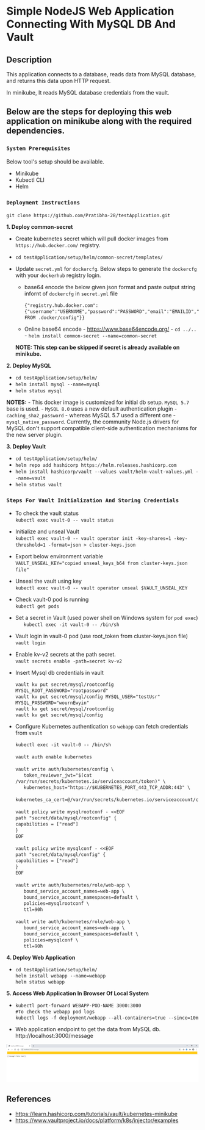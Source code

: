 # Simple NodeJS Web Application Connecting With MySQL DB And Vault

## Description

This application connects to a database, reads data from MySQL database, and returns this data upon HTTP request.

In minikube, It reads MySQL database credentials from the vault. 

## Below are the steps for deploying this web application on minikube along with the required dependencies.


### `System Prerequisites`
Below tool's setup should be available.
- Minikube
- Kubectl CLI
- Helm

### `Deployment Instructions`

```
git clone https://github.com/Pratibha-28/testApplication.git
```

**1. Deploy common-secret**
   - Create kubernetes secret which will pull docker images from `https://hub.docker.com/` registry.
   - ``` cd testApplication/setup/helm/common-secret/templates/ ```
   - Update `secret.yml` for `dockercfg`. Below steps to generate the `dockercfg` with your `dockerhub` registry login.
      - base64 encode the below given json format and paste output string infornt of `dockercfg` in `secret.yml` file
        ```
        {"registry.hub.docker.com":{"username":"USERNAME","password":"PASSWORD","email":"EMAILID","auth":"auth FROM .docker/config"}}
        ```
      - Online base64 encode - https://www.base64encode.org/
    - ``` cd ../.. ```
    - ``` helm install common-secret --name=common-secret ```

     **NOTE: This step can be skipped if secret is already available on minikube.**
    
**2. Deploy MySQL** 
  
   - ``` cd testApplication/setup/helm/ ```
   - ``` helm install mysql --name=mysql ```
   - ``` helm status mysql ```

   **NOTES:** 
     - This docker image is customized for initial db setup. `MySQL 5.7` base is used.
     - `MySQL 8.0` uses a new default authentication plugin - `caching_sha2_password` - whereas MySQL 5.7 used a different one - `mysql_native_password`. Currently, the community Node.js drivers for MySQL don't support compatible client-side authentication mechanisms for the new server plugin.

**3. Deploy Vault**
   - ``` cd testApplication/setup/helm/ ```
   - ``` helm repo add hashicorp https://helm.releases.hashicorp.com ```
   - ``` helm install hashicorp/vault --values vault/helm-vault-values.yml --name=vault ```
   - ``` helm status vault ```

   ### `Steps For Vault Initialization And Storing Credentials`
      
   - To check the vault status  
     ``` kubectl exec vault-0 -- vault status ```
         
   - Initialize and unseal Vault  
     ``` kubectl exec vault-0 -- vault operator init -key-shares=1 -key-threshold=1 -format=json > cluster-keys.json ```

   - Export below environment variable  
     ``` VAULT_UNSEAL_KEY="copied unseal_keys_b64 from cluster-keys.json file" ```

   - Unseal the vault using key  
     ``` kubectl exec vault-0 -- vault operator unseal $VAULT_UNSEAL_KEY ```

   - Check vault-0 pod is running  
     ``` kubectl get pods ```

   - Set a secret in Vault (used power shell on Windows system for `pod exec`)  
     ```	kubectl exec -it vault-0 -- /bin/sh ```  
     
   - Vault login in vault-0 pod (use root_token from cluster-keys.json file)  
     ``` vault login  ```
   
   - Enable kv-v2 secrets at the path secret.  
     ``` vault secrets enable -path=secret kv-v2 ```  
     
   - Insert Mysql db credentials in vault 
     ``` 
     vault kv put secret/mysql/rootconfig MYSQL_ROOT_PASSWORD="rootpassword"  
     vault kv put secret/mysql/config MYSQL_USER="testUsr" MYSQL_PASSWORD="wournEwyin" 
     vault kv get secret/mysql/rootconfig  
     vault kv get secret/mysql/config  
     ```  
     
   - Configure Kubernetes authentication so `webapp` can fetch credentials from `vault`  
     ```
     kubectl exec -it vault-0 -- /bin/sh 
     
     vault auth enable kubernetes  
     
     vault write auth/kubernetes/config \
        token_reviewer_jwt="$(cat /var/run/secrets/kubernetes.io/serviceaccount/token)" \
        kubernetes_host="https://$KUBERNETES_PORT_443_TCP_ADDR:443" \
        kubernetes_ca_cert=@/var/run/secrets/kubernetes.io/serviceaccount/ca.crt

     vault policy write mysqlrootconf - <<EOF
     path "secret/data/mysql/rootconfig" {
     capabilities = ["read"]
     }
     EOF

     vault policy write mysqlconf - <<EOF
     path "secret/data/mysql/config" {
     capabilities = ["read"]
     }
     EOF

     vault write auth/kubernetes/role/web-app \
        bound_service_account_names=web-app \
        bound_service_account_namespaces=default \
        policies=mysqlrootconf \
        ttl=90h
        
     vault write auth/kubernetes/role/web-app \
        bound_service_account_names=web-app \
        bound_service_account_namespaces=default \
        policies=mysqlconf \
        ttl=90h
     ```

**4. Deploy Web Application** 
  
   - ``` 
     cd testApplication/setup/helm/
     helm install webapp --name=webapp
     helm status webapp
     ```
**5. Access Web Application In Browser Of Local System** 

   - ``` 
     kubectl port-forward WEBAPP-POD-NAME 3000:3000
     #To check the webapp pod logs
     kubectl logs -f deployment/webapp --all-containers=true --since=10m
     ```
   - Web application endpoint to get the data from MySQL db.  
     http://localhost:3000/message

![alt text](https://github.com/Pratibha-28/testApplication/blob/main/tempsnip.png?raw=true)

## References  
- https://learn.hashicorp.com/tutorials/vault/kubernetes-minikube
- https://www.vaultproject.io/docs/platform/k8s/injector/examples
